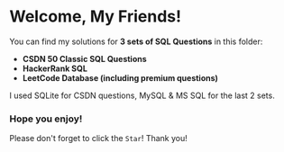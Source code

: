 # Welcome, My Friends!

You can find my solutions for **3 sets of SQL Questions** in this folder: 

* **CSDN 50 Classic SQL Questions**
* **HackerRank SQL**
* **LeetCode Database (including premium questions)**

I used SQLite for CSDN questions, MySQL & MS SQL for the last 2 sets.

### Hope you enjoy!

Please don't forget to click the `Star`! Thank you!
